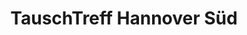 ---
title: "TauschTreff Hannover Süd"
url: /hannover/tauschtreff-hannover-sued/
shop: Gebrauchtwaren
---